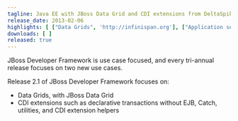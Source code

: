 ```yaml
---
tagline: Java EE with JBoss Data Grid and CDI extensions from DeltaSpike
release_date: 2013-02-06
highlights: [ ["Data Grids", 'http://infinispan.org'], ["Application security, Deltaspike", 'http://cwiki.apache.org/confluence/display/DeltaSpike/Security+Module+Drafts'], ["Offline data synchronisation, Errai", 'http://www.jboss.org/errai']  ]
downloads: [ ]
released: true
---
```


JBoss Developer Framework is use case focused, and every tri-annual release focuses on two new use cases.

Release 2.1 of JBoss Developer Framework focuses on:

* Data Grids, with JBoss Data Grid
* CDI extensions such as declarative transactions without EJB, Catch, utilities, and CDI extension helpers

